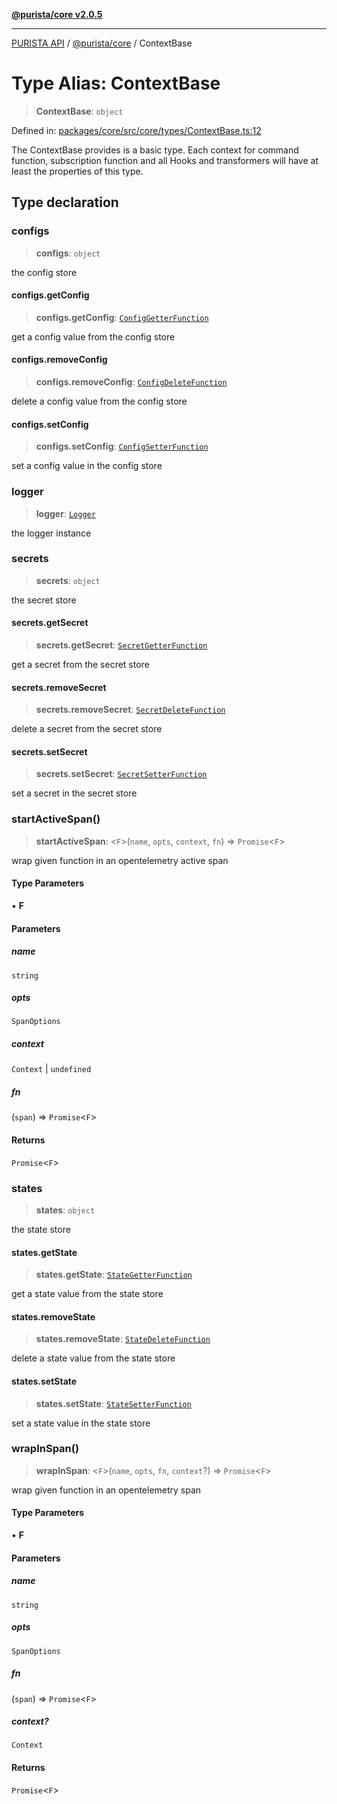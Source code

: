 [**@purista/core v2.0.5**](../README.md)

***

[PURISTA API](../../../packages.md) / [@purista/core](../README.md) / ContextBase

# Type Alias: ContextBase

> **ContextBase**: `object`

Defined in: [packages/core/src/core/types/ContextBase.ts:12](https://github.com/puristajs/purista/blob/master/packages/core/src/core/types/ContextBase.ts#L12)

The ContextBase provides is a basic type.
Each context for command function, subscription function and all Hooks and transformers will have at least the properties of this type.

## Type declaration

### configs

> **configs**: `object`

the config store

#### configs.getConfig

> **configs.getConfig**: [`ConfigGetterFunction`](ConfigGetterFunction.md)

get a config value from the config store

#### configs.removeConfig

> **configs.removeConfig**: [`ConfigDeleteFunction`](ConfigDeleteFunction.md)

delete a config value from the config store

#### configs.setConfig

> **configs.setConfig**: [`ConfigSetterFunction`](ConfigSetterFunction.md)

set a config value in the config store

### logger

> **logger**: [`Logger`](../classes/Logger.md)

the logger instance

### secrets

> **secrets**: `object`

the secret store

#### secrets.getSecret

> **secrets.getSecret**: [`SecretGetterFunction`](SecretGetterFunction.md)

get a secret from the secret store

#### secrets.removeSecret

> **secrets.removeSecret**: [`SecretDeleteFunction`](SecretDeleteFunction.md)

delete a secret from the secret store

#### secrets.setSecret

> **secrets.setSecret**: [`SecretSetterFunction`](SecretSetterFunction.md)

set a secret in the secret store

### startActiveSpan()

> **startActiveSpan**: \<`F`\>(`name`, `opts`, `context`, `fn`) => `Promise`\<`F`\>

wrap given function in an opentelemetry active span

#### Type Parameters

• **F**

#### Parameters

##### name

`string`

##### opts

`SpanOptions`

##### context

`Context` | `undefined`

##### fn

(`span`) => `Promise`\<`F`\>

#### Returns

`Promise`\<`F`\>

### states

> **states**: `object`

the state store

#### states.getState

> **states.getState**: [`StateGetterFunction`](StateGetterFunction.md)

get a state value from the state store

#### states.removeState

> **states.removeState**: [`StateDeleteFunction`](StateDeleteFunction.md)

delete a state value from the state store

#### states.setState

> **states.setState**: [`StateSetterFunction`](StateSetterFunction.md)

set a state value in the state store

### wrapInSpan()

> **wrapInSpan**: \<`F`\>(`name`, `opts`, `fn`, `context`?) => `Promise`\<`F`\>

wrap given function in an opentelemetry span

#### Type Parameters

• **F**

#### Parameters

##### name

`string`

##### opts

`SpanOptions`

##### fn

(`span`) => `Promise`\<`F`\>

##### context?

`Context`

#### Returns

`Promise`\<`F`\>
